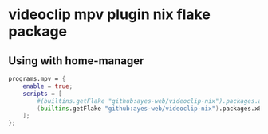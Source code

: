 # videoclip mpv plugin nix flake package

## Using with home-manager

```nix
programs.mpv = {
    enable = true;
    scripts = [
        #(builtins.getFlake "github:ayes-web/videoclip-nix").packages.aarch64-darwin.default
        (builtins.getFlake "github:ayes-web/videoclip-nix").packages.x86_64-linux.default
    ];
};
```